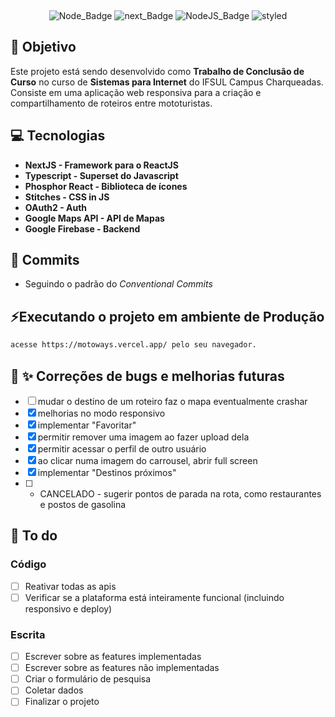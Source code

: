 <div align="center">
  
&nbsp;

![Node_Badge][node_version_badge] ![next_Badge][next_badge] ![NodeJS_Badge][typescript] ![styled][styled]

</div>

## **:rocket: Objetivo**

Este projeto está sendo desenvolvido como **Trabalho de Conclusão de Curso** no curso de **Sistemas para Internet** do IFSUL Campus Charqueadas. Consiste em uma aplicação web responsiva para a criação e compartilhamento de roteiros entre mototuristas.

## **:computer: Tecnologias**

- **NextJS - Framework para o ReactJS**
- **Typescript - Superset do Javascript**
- **Phosphor React - Biblioteca de ícones**
- **Stitches - CSS in JS**
- **OAuth2 - Auth**
- **Google Maps API - API de Mapas**
- **Google Firebase - Backend**

## **📩 Commits**

- Seguindo o padrão do _Conventional Commits_

## **⚡Executando o projeto em ambiente de Produção**

```sh
acesse https://motoways.vercel.app/ pelo seu navegador.
```

## **🐛 ✨ Correções de bugs e melhorias futuras**

- [ ] mudar o destino de um roteiro faz o mapa eventualmente crashar
- [x] melhorias no modo responsivo
- [x] implementar "Favoritar"
- [x] permitir remover uma imagem ao fazer upload dela
- [x] permitir acessar o perfil de outro usuário
- [x] ao clicar numa imagem do carrousel, abrir full screen
- [x] implementar "Destinos próximos"
- [ ] - CANCELADO - sugerir pontos de parada na rota, como restaurantes e postos de gasolina

## **📝 To do**

### Código

- [ ] Reativar todas as apis
- [ ] Verificar se a plataforma está inteiramente funcional (incluindo responsivo e deploy)

### Escrita

- [ ] Escrever sobre as features implementadas
- [ ] Escrever sobre as features não implementadas
- [ ] Criar o formulário de pesquisa
- [ ] Coletar dados
- [ ] Finalizar o projeto

<!-- Badges -->

[node_version_badge]: https://img.shields.io/badge/Node-18.16.0-green
[next_badge]: https://img.shields.io/badge/Web-NextJS-blue
[typescript]: https://img.shields.io/badge/TS-Typescript-blue
[styled]: https://img.shields.io/badge/CSS-Stitches-yellow
